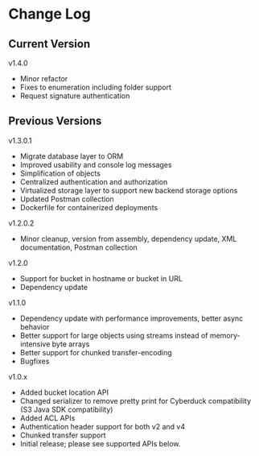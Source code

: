 # Change Log

## Current Version

v1.4.0

- Minor refactor
- Fixes to enumeration including folder support
- Request signature authentication
 
## Previous Versions

v1.3.0.1

- Migrate database layer to ORM
- Improved usability and console log messages
- Simplification of objects
- Centralized authentication and authorization
- Virtualized storage layer to support new backend storage options
- Updated Postman collection
- Dockerfile for containerized deployments

v1.2.0.2

- Minor cleanup, version from assembly, dependency update, XML documentation, Postman collection

v1.2.0

- Support for bucket in hostname or bucket in URL
- Dependency update

v1.1.0
 
- Dependency update with performance improvements, better async behavior
- Better support for large objects using streams instead of memory-intensive byte arrays
- Better support for chunked transfer-encoding
- Bugfixes
 
v1.0.x

- Added bucket location API
- Changed serializer to remove pretty print for Cyberduck compatibility (S3 Java SDK compatibility)
- Added ACL APIs
- Authentication header support for both v2 and v4
- Chunked transfer support
- Initial release; please see supported APIs below.
